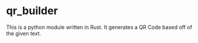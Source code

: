 # qr_builder
This is a python module written in Rust. It generates a QR Code based off of the given text.
